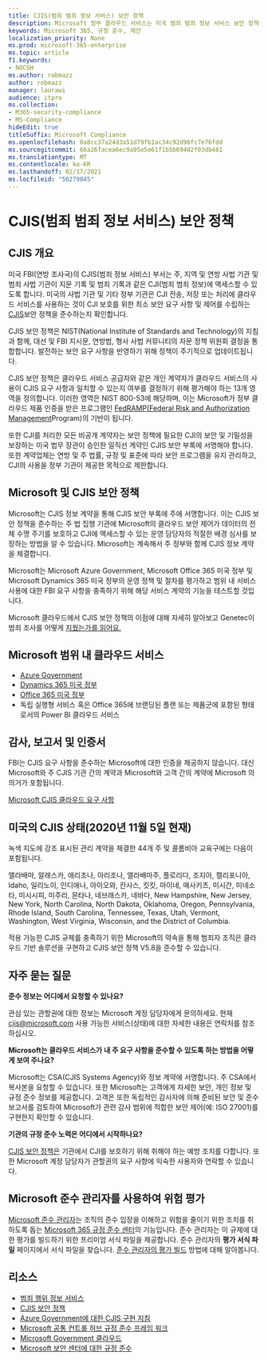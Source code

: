 ```yaml
---
title: CJIS(범죄 범죄 정보 서비스) 보안 정책
description: Microsoft 정부 클라우드 서비스는 미국 범죄 범죄 정보 서비스 보안 정책을 준수합니다.
keywords: Microsoft 365, 규정 준수, 제안
localization_priority: None
ms.prod: microsoft-365-enterprise
ms.topic: article
f1.keywords:
- NOCSH
ms.author: robmazz
author: robmazz
manager: laurawi
audience: itpro
ms.collection:
- M365-security-compliance
- MS-Compliance
hideEdit: true
titleSuffix: Microsoft Compliance
ms.openlocfilehash: 0a8cc37a24d3a51d79fb1ac34c92d96fc7e76fdd
ms.sourcegitcommit: 66a26facea6ec9a95e5e61f1b5b69402f03db481
ms.translationtype: MT
ms.contentlocale: ko-KR
ms.lasthandoff: 02/17/2021
ms.locfileid: "50279845"
---
```

# <a name="criminal-justice-information-services-cjis-security-policy"></a>CJIS(범죄 범죄 정보 서비스) 보안 정책

## <a name="cjis-overview"></a>CJIS 개요

미국 FBI(연방 조사국)의 CJIS(범죄 정보 서비스) 부서는 주, 지역 및 연방 사법 기관 및 범죄 사법 기관이 지문 기록 및 범죄 기록과 같은 CJI(범죄 범죄 정보)에 액세스할 수 있도록 합니다. 미국의 사법 기관 및 기타 정부 기관은 CJI 전송, 저장 또는 처리에 클라우드 서비스를 사용하는 것이 CJI 보호를 위한 최소 보안 요구 사항 및 제어를 수립하는 [CJIS](https://aka.ms/cjis-security-policy)보안 정책을 준수하는지 확인합니다.

CJIS 보안 정책은 NIST(National Institute of Standards and Technology)의 지침과 함께, 대선 및 FBI 지시문, 연방법, 형사 사법 커뮤니티의 자문 정책 위원회 결정을 통합합니다. 발전하는 보안 요구 사항을 반영하기 위해 정책이 주기적으로 업데이트됩니다.

CJIS 보안 정책은 클라우드 서비스 공급자와 같은 개인 계약자가 클라우드 서비스의 사용이 CJIS 요구 사항과 일치할 수 있는지 여부를 결정하기 위해 평가해야 하는 13개 영역을 정의합니다. 이러한 영역은 NIST 800-53에 해당하며, 이는 Microsoft가 정부 클라우드 제품 인증을 받은 프로그램인 [FedRAMP(Federal Risk and Authorization Management](offering-FedRAMP.md)Program)의 기반이 됩니다.

또한 CJI를 처리한 모든 비공개 계약자는 보안 정책에 필요한 CJI의 보안 및 기밀성을 보장하는 미국 법무 장관이 승인한 일직선 계약인 CJIS 보안 부록에 서명해야 합니다. 또한 계약업체는 연방 및 주 법률, 규정 및 표준에 따라 보안 프로그램을 유지 관리하고, CJI의 사용을 정부 기관이 제공한 목적으로 제한합니다.

## <a name="microsoft-and-cjis-security-policy"></a>Microsoft 및 CJIS 보안 정책

Microsoft는 CJIS 정보 계약을 통해 CJIS 보안 부록에 주에 서명합니다. 이는 CJIS 보안 정책을 준수하는 주 법 집행 기관에 Microsoft의 클라우드 보안 제어가 데이터의 전체 수명 주기를 보호하고 CJI에 액세스할 수 있는 운영 담당자의 적절한 배경 심사를 보장하는 방법을 알 수 있습니다. Microsoft는 계속해서 주 정부와 함께 CJIS 정보 계약을 체결합니다.

Microsoft는 Microsoft Azure Government, Microsoft Office 365 미국 정부 및 Microsoft Dynamics 365 미국 정부의 운영 정책 및 절차를 평가하고 범위 내 서비스 사용에 대한 FBI 요구 사항을 충족하기 위해 해당 서비스 계약의 기능을 테스트할 것입니다.

Microsoft 클라우드에서 CJIS 보안 정책의 이점에 대해 자세히 알아보고 Genetec이 범죄 조사를 어떻게 [지웠는가를 읽어요.](https://customers.microsoft.com/story/genetec)

## <a name="microsoft-in-scope-cloud-services"></a>Microsoft 범위 내 클라우드 서비스

- [Azure Government](/azure/azure-government/documentation-government-welcome)
- [Dynamics 365 미국 정부](/power-platform/admin/microsoft-dynamics-365-government#certifications-and-accreditations)
- [Office 365 미국 정부](/office365/servicedescriptions/office-365-platform-service-description/office-365-us-government/gcc#us-government-community-compliance)
- 독립 실행형 서비스 혹은 Office 365에 브랜딩된 플랜 또는 제품군에 포함된 형태로서의 Power BI 클라우드 서비스

## <a name="audits-reports-and-certificates"></a>감사, 보고서 및 인증서

FBI는 CJIS 요구 사항을 준수하는 Microsoft에 대한 인증을 제공하지 않습니다. 대신 Microsoft와 주 CJIS 기관 간의 계약과 Microsoft와 고객 간의 계약에 Microsoft 의 의거가 포함됩니다.

[Microsoft CJIS 클라우드 요구 사항](https://aka.ms/MicrosoftCJISCloudRequirements)

## <a name="cjis-status-in-the-united-states-current-as-of-1152020"></a>미국의 CJIS 상태(2020년 11월 5일 현재)

녹색 지도에 강조 표시된 관리 계약을 체결한 44개 주 및 콜롬비아 교육구에는 다음이 포함됩니다.

앨라배마, 알래스카, 애리조나, 아리조나, 앨라배마주, 플로리다, 조지아, 캘리포니아, Idaho, 일리노이, 인디애나, 아이오와, 칸사스, 킷킷, 마이네, 매사키츠, 미시간, 미네소타, 미시시피, 미주리, 몬타나, 네브래스카, 네바다, New Hampshire, New Jersey, New York, North Carolina, North Dakota, Oklahoma, Oregon, Pennsylvania, Rhode Island, South Carolina, Tennessee, Texas, Utah, Vermont, Washington, West Virginia, Wisconsin, and the District of Columbia.

적용 가능한 CJIS 규제를 충족하기 위한 Microsoft의 약속을 통해 범죄자 조직은 클라우드 기반 솔루션을 구현하고 CJIS 보안 정책 V5.8을 준수할 수 있습니다.

## <a name="frequently-asked-questions"></a>자주 묻는 질문

**준수 정보는 어디에서 요청할 수 있나요?**

관심 있는 관할권에 대한 정보는 Microsoft 계정 담당자에게 문의하세요. 현재 <cjis@microsoft.com> 사용 가능한 서비스(상태)에 대한 자세한 내용은 연락처를 참조하십시오.

**Microsoft는 클라우드 서비스가 내 주 요구 사항을 준수할 수 있도록 하는 방법을 어떻게 보여 주나요?**

Microsoft는 CSA(CJIS Systems Agency)와 정보 계약에 서명합니다. 주 CSA에서 복사본을 요청할 수 있습니다. 또한 Microsoft는 고객에게 자세한 보안, 개인 정보 및 규정 준수 정보를 제공합니다. 고객은 또한 독립적인 감사자에 의해 준비된 보안 및 준수 보고서를 검토하여 Microsoft가 관련 감사 범위에 적합한 보안 제어(예: ISO 27001)를 구현한지 확인할 수 있습니다.

**기관의 규정 준수 노력은 어디에서 시작하나요?**

[CJIS 보안 정책은](https://aka.ms/cjis-security-policy) 기관에서 CJI를 보호하기 위해 취해야 하는 예방 조치를 다합니다. 또한 Microsoft 계정 담당자가 관할권의 요구 사항에 익숙한 사용자와 연락할 수 있습니다.

## <a name="use-microsoft-compliance-manager-to-assess-your-risk"></a>Microsoft 준수 관리자를 사용하여 위험 평가

[Microsoft 준수 관리자](/microsoft-365/compliance/compliance-manager)는 조직의 준수 입장을 이해하고 위험을 줄이기 위한 조치를 취하도록 돕는 [Microsoft 365 규정 준수 센터](/microsoft-365/compliance/microsoft-365-compliance-center)의 기능입니다. 준수 관리자는 이 규제에 대한 평가를 빌드하기 위한 프리미엄 서식 파일을 제공합니다. 준수 관리자의 **평가 서식 파일** 페이지에서 서식 파일을 찾습니다. [준수 관리자의 평가 빌드](/microsoft-365/compliance/compliance-manager-assessments) 방법에 대해 알아봅니다.

## <a name="resources"></a>리소스

- [범죄 행위 정보 서비스](https://aka.ms/cjis)
- [CJIS 보안 정책](https://aka.ms/cjis-security-policy)
- [Azure Government에 대한 CJIS 구현 지침](https://aka.ms/cjisimplementationguidelines)
- [Microsoft 공통 컨트롤 허브 규정 준수 프레임 워크](https://www.microsoft.com/trustcenter/common-controls-hub)
- [Microsoft Government 클라우드](https://go.microsoft.com/fwlink/?linkid=2087246)
- [Microsoft 보안 센터에 대한 규정 준수](https://www.microsoft.com/trust-center/compliance/compliance-overview)
